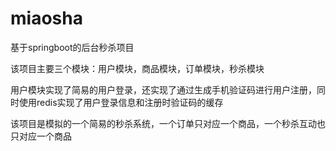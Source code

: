 ﻿# miaosha

基于springboot的后台秒杀项目

该项目主要三个模块：用户模块，商品模块，订单模块，秒杀模块

用户模块实现了简易的用户登录，还实现了通过生成手机验证码进行用户注册，同时使用redis实现了用户登录信息和注册时验证码的缓存

该项目是模拟的一个简易的秒杀系统，一个订单只对应一个商品，一个秒杀互动也只对应一个商品


